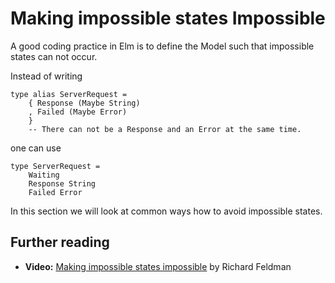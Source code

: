# Making impossible states Impossible

A good coding practice in Elm is to define the Model such that impossible states can not occur.

Instead of writing

```text
type alias ServerRequest =
    { Response (Maybe String)
    , Failed (Maybe Error)
    }
    -- There can not be a Response and an Error at the same time.
```

one can use

```text
type ServerRequest =
    Waiting
    Response String
    Failed Error
```

In this section we will look at common ways how to avoid impossible states.

## Further reading

* **Video:** [Making impossible states impossible](https://www.youtube.com/watch?v=IcgmSRJHu_8) by Richard Feldman

